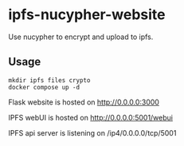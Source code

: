 # ipfs-nucypher-website

Use nucypher to encrypt and upload to ipfs.

## Usage
```
mkdir ipfs files crypto
docker compose up -d
```

Flask website is hosted on http://0.0.0.0:3000

IPFS webUI is hosted on http://0.0.0.0:5001/webui

IPFS api server is listening on /ip4/0.0.0.0/tcp/5001
